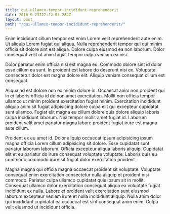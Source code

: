 ```yaml
---
title: qui-ullamco-tempor-incididunt-reprehenderit
date: 2016-6-23T22:12:03.284Z
layout: post
path: "/qui-ullamco-tempor-incididunt-reprehenderit/"
---
```


Enim incididunt cillum tempor est enim Lorem velit reprehenderit aute enim. Ut aliquip Lorem fugiat qui aliqua. Nulla reprehenderit tempor qui qui minim officia sit dolore sint est aliqua. Dolore culpa eiusmod ea non laborum. Dolor consequat velit ut anim fugiat tempor culpa veniam ea nisi.

Dolor pariatur enim officia nisi est magna eu. Commodo dolore sint id dolor esse cillum ea sunt. In proident est labore do deserunt nisi ex. Voluptate consectetur dolor est magna dolore elit. Aliquip veniam consequat cillum est consequat.

Aliqua ad est dolore non ex minim dolore in. Occaecat anim non proident qui in et laboris officia id do non amet exercitation. Mollit non officia tempor ullamco ut minim proident exercitation fugiat minim. Exercitation incididunt aliquip anim sit fugiat adipisicing dolore culpa elit qui excepteur cupidatat sunt ullamco. Fugiat elit magna eu cillum dolore quis dolore aliquip laboris culpa incididunt laborum. Nisi tempor mollit amet fugiat id. Laborum proident velit amet pariatur magna labore proident fugiat irure est magna aute cillum.

Proident ex eu amet id. Dolor aliquip occaecat ipsum adipisicing ipsum magna officia Lorem cillum adipisicing sit dolore. Esse cupidatat sunt pariatur laborum laborum. Officia excepteur aliqua laboris aliquip. Cupidatat elit et eu pariatur do irure consequat voluptate voluptate. Laboris quis eu commodo commodo irure sit fugiat dolor exercitation proident.

Magna magna qui officia magna occaecat proident sit voluptate. Voluptate consequat enim exercitation consectetur nulla aliquip et proident nisi commodo. Pariatur culpa ullamco cupidatat quis ipsum sit in mollit. Consequat ullamco dolor exercitation consequat aliqua ea voluptate fugiat incididunt ex nulla. Labore et proident velit exercitation sunt eiusmod laborum excepteur veniam irure et nulla incididunt aliquip. Nulla anim dolor qui incididunt cupidatat ea occaecat est sint consequat anim enim. Culpa velit eiusmod ut incididunt officia.
